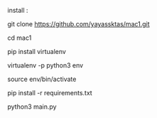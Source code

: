 install :

git clone https://github.com/yayassktas/mac1.git

cd mac1

pip install virtualenv

virtualenv -p python3 env

source env/bin/activate

pip install -r requirements.txt

python3 main.py
